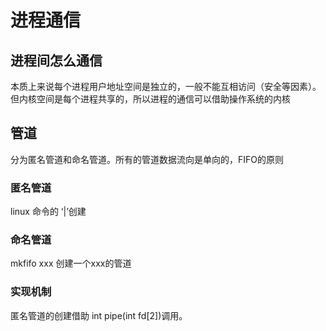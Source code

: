 # 进程通信
## 进程间怎么通信
本质上来说每个进程用户地址空间是独立的，一般不能互相访问（安全等因素）。但内核空间是每个进程共享的，所以进程的通信可以借助操作系统的内核

## 管道
分为匿名管道和命名管道。所有的管道数据流向是单向的，FIFO的原则
### 匿名管道
linux 命令的 ‘|’创建

### 命名管道
mkfifo xxx 创建一个xxx的管道

### 实现机制
匿名管道的创建借助 int pipe(int fd[2])调用。
